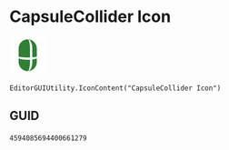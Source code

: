 # CapsuleCollider Icon
![](/img/CapsuleCollider%20Icon.png)

``` CSharp
EditorGUIUtility.IconContent("CapsuleCollider Icon")
```
## GUID
```
4594085694400661279
```
